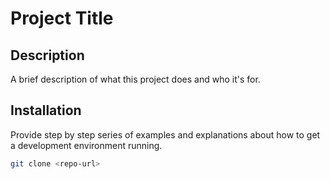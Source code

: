 # Project Title

## Description

A brief description of what this project does and who it's for.

## Installation

Provide step by step series of examples and explanations about how to get a development environment running.

```bash
git clone <repo-url>
```
